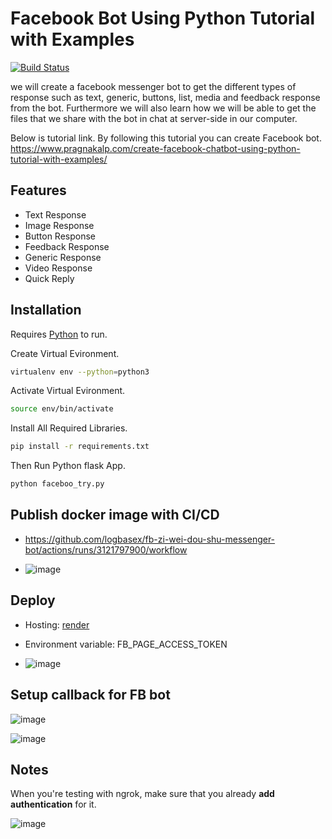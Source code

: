 # Facebook Bot Using Python Tutorial with Examples

[![Build Status](https://travis-ci.org/joemccann/dillinger.svg?branch=master)](https://travis-ci.org/joemccann/dillinger)

we will create a facebook messenger bot to get the different types of response such as text, generic, buttons, list, media and feedback response from the bot. Furthermore we will also learn how we will be able to get the files that we share with the bot in chat at server-side in our computer.

Below is tutorial link. By following this tutorial you can create Facebook bot.
https://www.pragnakalp.com/create-facebook-chatbot-using-python-tutorial-with-examples/
## Features

- Text Response
- Image Response
- Button Response
- Feedback Response
- Generic Response
- Video Response
- Quick Reply

## Installation

Requires [Python](https://www.python.org) to run.

Create Virtual Evironment.

```sh
virtualenv env --python=python3
```

Activate Virtual Evironment.

```sh
source env/bin/activate
```

Install All Required Libraries.

```sh
pip install -r requirements.txt
```
Then Run Python flask App.

```sh
python faceboo_try.py
```

## Publish docker image with CI/CD
- https://github.com/logbasex/fb-zi-wei-dou-shu-messenger-bot/actions/runs/3121797900/workflow

- ![image](https://user-images.githubusercontent.com/22516811/192155546-544b55aa-145b-4363-beaf-64c8bbcfadea.png)
## Deploy

- Hosting: [render](https://render.com/docs/web-services)
- Environment variable: FB_PAGE_ACCESS_TOKEN

- ![image](https://user-images.githubusercontent.com/22516811/192155443-b6affbfa-d20b-4f26-a0f6-69a1a096210e.png)

## Setup callback for FB bot

![image](https://user-images.githubusercontent.com/22516811/192155621-909c8af9-d9bf-49fc-8315-d0d56ba31b3c.png)

![image](https://user-images.githubusercontent.com/22516811/192155675-7f32ef1c-adb1-4cad-8b08-57e4884da58f.png)

## Notes
When you're testing with ngrok, make sure that you already **add authentication** for it.

![image](https://user-images.githubusercontent.com/22516811/192155765-e8b4052b-ef83-4197-ab71-c67cb0b5a9fc.png)